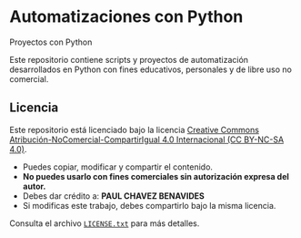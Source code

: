 # Automatizaciones con Python
Proyectos con Python

Este repositorio contiene scripts y proyectos de automatización desarrollados en Python con fines educativos, personales y de libre uso no comercial.

## Licencia

Este repositorio está licenciado bajo la licencia [Creative Commons Atribución-NoComercial-CompartirIgual 4.0 Internacional (CC BY-NC-SA 4.0)](https://creativecommons.org/licenses/by-nc-sa/4.0/).

- Puedes copiar, modificar y compartir el contenido.
- **No puedes usarlo con fines comerciales sin autorización expresa del autor.**
- Debes dar crédito a: **PAUL CHAVEZ BENAVIDES**
- Si modificas este trabajo, debes compartirlo bajo la misma licencia.

Consulta el archivo [`LICENSE.txt`](LICENSE.txt) para más detalles.
